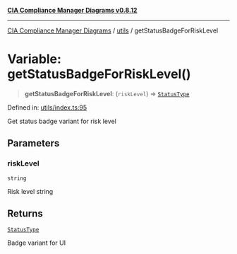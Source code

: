 [**CIA Compliance Manager Diagrams v0.8.12**](../../README.md)

***

[CIA Compliance Manager Diagrams](../../modules.md) / [utils](../README.md) / getStatusBadgeForRiskLevel

# Variable: getStatusBadgeForRiskLevel()

> **getStatusBadgeForRiskLevel**: (`riskLevel`) => [`StatusType`](../../components/common/StatusBadge/type-aliases/StatusType.md)

Defined in: [utils/index.ts:95](https://github.com/Hack23/cia-compliance-manager/blob/e7811142a771ec75716a7ce3a0d60f18cb91cd06/src/utils/index.ts#L95)

Get status badge variant for risk level

## Parameters

### riskLevel

`string`

Risk level string

## Returns

[`StatusType`](../../components/common/StatusBadge/type-aliases/StatusType.md)

Badge variant for UI

